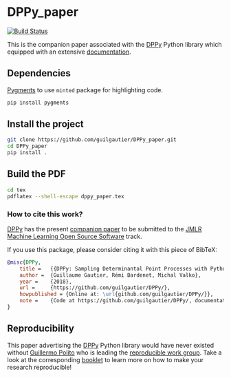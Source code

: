 # DPPy_paper

[![Build Status](https://travis-ci.com/guilgautier/DPPy_paper.svg?token=jftmsjDJSt2JLJqsgR9n&branch=master)](https://travis-ci.com/guilgautier/DPPy_paper)

This is the companion paper associated with the [DPPy](https://github.com/guilgautier/DPPy) Python library which equipped with an extensive [documentation](https://dppy.readthedocs.io/en/latest/).

## Dependencies

[Pygments](http://pygments.org/) to use `minted` package for highlighting code.

```bash
pip install pygments
```

## Install the project

```bash
git clone https://github.com/guilgautier/DPPy_paper.git
cd DPPy_paper
pip install .
```

## Build the PDF

```bash
cd tex
pdflatex --shell-escape dppy_paper.tex
```

### How to cite this work?

[DPPy](https://github.com/guilgautier/DPPy) has the present [companion paper](https://github.com/guilgautier/DPPy_paper) to be submitted to the [JMLR Machine Learning Open Source Software](http://www.jmlr.org/mloss/) track.

If you use this package, please consider citing it with this piece of BibTeX:
```bibtex
@misc{DPPy,
    title =   {{DPPy: Sampling Determinantal Point Processes with Python}},
    author =  {Guillaume Gautier, Rémi Bardenet, Michal Valko},
    year =    {2018},
    url =     {https://github.com/guilgautier/DPPy/},
    howpublished = {Online at: \url{github.com/guilgautier/DPPy/}},
    note =    {Code at https://github.com/guilgautier/DPPy/, documentation at https://dppy.readthedocs.io/, companion paper at https://github.com/guilgautier/DPPy_paper/}
}
```

## Reproducibility

This paper advertising the [DPPy](https://github.com/guilgautier/DPPy) Python library would have never existed without [Guillermo Polito](https://github.com/guillep) who is leading the [reproducible work group](https://github.com/CRIStAL-PADR/reproducible-research-SE-notes).
Take a look at the corresponding [booklet](https://github.com/CRIStAL-PADR/reproducible-research-SE-notes) to learn more on how to make your research reproducible!